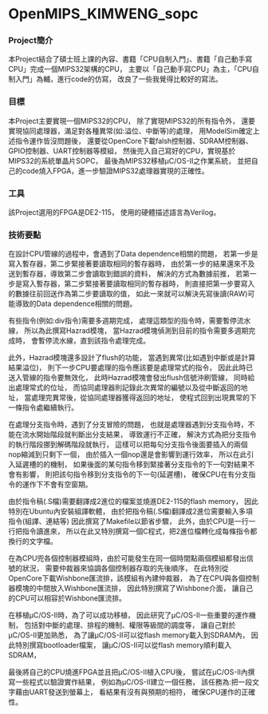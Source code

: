 # OpenMIPS_KIMWENG_sopc
### Project簡介
本Project結合了碩士班上課的內容、書籍「CPU自制入門」、書籍「自己動手寫CPU」完成一個MIPS32架構的CPU，
主要以「自己動手寫CPU」為主，「CPU自制入門」為輔，進行code的仿寫，
改良了一些我覺得比較好的寫法。

### 目標
本Project主要實現一個MIPS32的CPU，
除了實現MIPS32的所有指令外，
還要實現協同處理器，滿足對各種異常(如:溢位、中斷等)的處理，
用ModelSim確定上述指令運作皆沒問題後，
還要從OpenCore下載falsh控制器、SDRAM控制器、GPIO控制器、UART控制器等模組，
然後兜入自己寫好的CPU，實現基於MIPS32的系統單晶片SOPC，
最後為MIPS32移植μC/OS-II之作業系統，
並把自己的code燒入FPGA，進一步驗證MIPS32處理器實現的正確性。

### 工具
該Project選用的FPGA是DE2-115，
使用的硬體描述語言為Verilog。

### 技術要點
在設計CPU管線的過程中，會遇到了Data dependence相關的問題，
若第一步是寫入暫存器，第二步緊接著要讀取相同的暫存器時，
由於第一步的結果還來不及送到暫存器，導致第二步會讀取到錯誤的資料，
解決的方式為數據前推，
若第一步是寫入暫存器，第二步緊接著要讀取相同的暫存器時，
則直接把第一步要寫入的數據往前回送作為第二步要讀取的值，
如此一來就可以解決先寫後讀(RAW)可能導致的Data dependence相關的問題。

有些指令(例如:div指令)需要多週期完成，
處理這類型的指令時，需要暫停流水線，
所以為此撰寫Hazrad模塊，
當Hazrad模塊偵測到目前的指令需要多週期完成時，
會暫停流水線，直到該指令處理完成。

此外，Hazrad模塊還多設計了flush的功能，
當遇到異常(比如遇到中斷或是計算結果溢位)，
則下一步CPU要處理的指令應該要是處理常式的指令，
因此此時已送入管線的指令要無效化，
此時Hazrad模塊會發出flush信號沖刷管線，
同時給出處理常式的位址，
而協同處理器則記錄此次異常的編號以及從中斷返回的地址，
當處理完異常後，從協同處理器獲得返回的地址，
使程式回到出現異常的下一條指令處繼續執行。

在處理分支指令時，遇到了分支冒險的問題，
也就是處理器遇到分支指令時，不能在流水開始階段就判斷出分支結果，
導致運行不正確，
解決方式為把分支指令的執行階段挪到解碼階段就執行，
這樣可以把每句分支指令後面要插入的兩個nop縮減到只剩下一個，
由於插入一個nop還是會影響到運行效率，
所以在此引入延遲槽的的機制，
如果後面的某句指令移到緊接著分支指令的下一句對結果不會有影響，
則把該句指令移到分支指令的下一句(延遲槽)，
確保CPU在有分支指令的運作下不會有空窗期。

由於指令稿(.S檔)需要翻譯成2進位的檔案並燒進DE2-115的flash memory，
因此特別在Ubuntu內安裝組譯軟體，
由於把指令稿(.S檔)翻譯成2進位需要輸入多項指令(組譯、連結等)
因此撰寫了Makefile以節省步驟，
此外，由於CPU是一行一行把指令讀進來，
所以在此又特別撰寫一個C程式，把2進位檔轉化成每條指令都換行的文字檔。

在為CPU兜各個控制器模組時，由於可能發生在同一個時間點兩個模組都發出信號的狀況，
需要仲裁器來協調各個控制器存取的先後順序，
在此特別從OpenCore下載Wishbone匯流排，該模組有內建仲裁器，
為了在CPU與各個控制器模塊的中間放入Wishbone匯流排，
因此特別撰寫了Wishbone介面，
讓自己的CPU可以相容於Wishbone匯流排。

在移植μC/OS-II時，為了可以成功移植，
因此研究了μC/OS-II一些重要的運作機制，
包括對中斷的處理、排程的機制、權限等級間的調度等，
讓自己對於μC/OS-II更加熟悉，
為了讓μC/OS-II可以從flash memory載入到SDRAM內，
因此特別撰寫bootloader檔案，
讓μC/OS-II可以從flash memory順利載入SDRAM，

最後將自己的CPU燒進FPGA並且把μC/OS-II植入CPU後，
嘗試在μC/OS-II內撰寫一些程式以驗證實作結果，
例如為μC/OS-II建立一個任務，
該任務為:把一段文字藉由UART發送到螢幕上，
看結果有沒有與預期的相符，
確保CPU運作的正確性。
